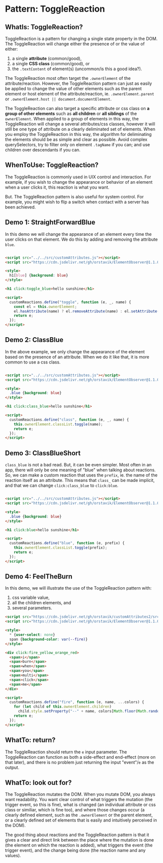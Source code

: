 # Pattern: ToggleReaction

## WhatIs: ToggleReaction?

ToggleReaction is a pattern for changing a single state property in the DOM. The ToggleReaction will change either the presence of or the value of either:

1. a single **attribute** (common/good),
2. a single **CSS class** (common/good), or
3. the `.textContent` of element(s) (uncommon/is this a good idea?).

The ToggleReaction most often target the `.ownerElement` of the attribute/reaction. However, the ToggleReaction pattern can just as easily be applied to change the value of other elements such as the parent element or host element of the attribute/reaction, ie. `.ownerElement.parent` or `.ownerElement.host || document.documentElement`.

The ToggleReaction can also target a specific attribute or css class on **a group of other elements** such as **all children** or **all siblings** of the `ownerElement`. When applied to a group of elements in this way, the ToggleReaction will change a several attributes/css classes, however it will still be one type of attribute on a clearly deliminated set of elements. When you employ the ToggleReaction in this way, the algorithm for deliminating the elements should be as simple and clear as possible. Avoid complex querySelectors, try to filter only on element `.tagName` if you can; and use children over descendants if you can.

## WhenToUse: ToggleReaction?

The ToggleReaction is commonly used in UIX control and interaction. For example, if you wish to change the appearance or behavior of an element when a user clicks it, this reaction is what you want.

But. The ToggleReaction pattern is also useful for system control. For example, you might wish to flip a switch when contact with a server has been achieved.

## Demo 1: StraightForwardBlue

In this demo we will change the appearance of an element every time the user clicks on that element. We do this by adding and removing the attribute `blue`.

```html

<script src="../../src/customAttributes.js"></script>
<script src="https://cdn.jsdelivr.net/gh/orstavik/ElementObserver@1.1.0/startObserver.js"></script>

<style>
  h1[blue] {background: blue}
</style>

<h1 click:toggle_blue>hello sunshine</h1>

<script>
  customReactions.define("toggle", function (e, _, name) {
    const el = this.ownerElement;
    el.hasAttribute(name) ? el.removeAttribute(name) : el.setAttribute(name, "");
    return e;
  });
</script>
```

## Demo 2: ClassBlue

In the above example, we only change the appearance of the element based on the presence of an attribute. When we do it like that, it is more common to use a css class.

```html

<script src="../../src/customAttributes.js"></script>
<script src="https://cdn.jsdelivr.net/gh/orstavik/ElementObserver@1.1.0/startObserver.js"></script>

<style>
  .blue {background: blue}
</style>

<h1 click:class_blue>hello sunshine</h1>

<script>
  customReactions.define("class", function (e, _, name) {
    this.ownerElement.classList.toggle(name);
    return e;
  });
</script>
```

## Demo 3: ClassBlueShort

`class_blue` is not a bad read. But, it can be even simpler. Most often in an app, there will only be one meaning of "blue" when talking about reactions. So, we can make a custom reaction that uses the `prefix`, ie. the name of the reaction itself as an attribute. This means that `class_` can be made implicit, and that we can change `click:class_blue` to `click:blue`.

```html

<script src="../../src/customAttributes.js"></script>
<script src="https://cdn.jsdelivr.net/gh/orstavik/ElementObserver@1.1.0/startObserver.js"></script>

<style>
  .blue {background: blue}
</style>

<h1 click:blue>hello sunshine</h1>

<script>
  customReactions.define("blue", function (e, prefix) {
    this.ownerElement.classList.toggle(prefix);
    return e;
  });
</script>
```

## Demo 4: FeelTheBurn

In this demo, we will illustrate the use of the ToggleReaction pattern with:

1. css variable value,
2. all the children elements, and
3. several parameters.

```html
<script src="https://cdn.jsdelivr.net/gh/orstavik/customAttributes2/src/customAttributes.js"></script>
<script src="https://cdn.jsdelivr.net/gh/orstavik/ElementObserver@1.1.0/startObserver.js"></script>

<style>
  * {user-select: none}
  span {background-color: var(--fire)}
</style>

<div click:fire_yellow_orange_red>
  <span>i</span>
  <span>burn</span>
  <span>when</span>
  <span>you</span>
  <span>multi</span>
  <span>click</span>
  <span>me</span>
</div>

<script>
  customReactions.define("fire", function (e, name, ...colors) {
    for (let child of this.ownerElement.children)
      child.style.setProperty("--" + name, colors[Math.floor(Math.random() * colors.length)]);
    return e;
  });
</script>
```

## WhatTo: return?

The ToggleReaction should return the `e` input parameter. The ToggleReaction can function as both a side-effect and end-effect (more on that later), and there is no problem just returning the input "event"/`e` as the output.

## WhatTo: look out for?

The ToggleReaction mutates the DOM. When you mutate DOM, you always want readability. You want clear control of what triggers the mutation (the trigger event, so this is fine), what is changed (an individual attribute or css class or similiar, which is fine too), and where those changes occur (a clearly defined element, such as the `.ownerElement` or the parent element, or a clearly defined set of elements that is easily and intuitively perceived in the DOM).

The good thing about reactions and the ToggleReaction pattern is that it gives a clear and direct link between the place where the mutation is done (the element on which the reaction is added), what triggers the event (the trigger event), and the change being done (the reaction name and any values).